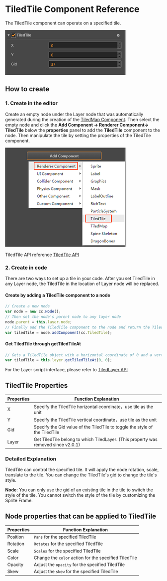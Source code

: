 # TiledTile Component Reference

The TiledTile component can operate on a specified tile.

![tiledtile-component](tiledtile/tiledtile-component.png)

## How to create

### 1. Create in the editor

Create an empty node under the Layer node that was automatically generated during the creation of the [TiledMap Component](tiledmap.md). Then select the empty node and click the **Add Component -> Renderer Component-> TiledTile** below the **properties** panel to add the **TiledTile** component to the node. Then manipulate the tile by setting the properties of the TiledTile component.

![](tiledtile/add_tiledtile.png)

TiledTile API reference [TiledTile API](../../../api/en/classes/TiledTile.html)

### 2. Create in code

There are two ways to set up a tile in your code. After you set TiledTile in any Layer node, the TiledTile in the location of Layer node will be replaced.

#### Create by adding a TiledTile component to a node

```js
// Create a new node
var node = new cc.Node();
// Then set the node's parent node to any layer node
node.parent = this.layer.node;  
// Finally add the TiledTile component to the node and return the TiledTile object. Then you can manipulate the TiledTile object
var tiledTile = node.addComponent(cc.TiledTile);  
```

#### Get TiledTile through getTiledTileAt

```js
// Gets a TiledTile object with a horizontal coordinate of 0 and a vertical coordinate of 0 on the layer. And then you can manipulate the TiledTile object
var tiledTile = this.layer.getTiledTileAt(0, 0);
```

For the Layer script interface, please refer to [TiledLayer API](../../../api/en/classes/TiledLayer.html)

## TiledTile Properties

| Properties |   Function Explanation
| ------| ----------- |
| X     | Specify the TiledTile horizontal coordinate，use tile as the unit
| Y     | Specify the TiledTile vertical coordinate，use tile as the unit
| Gid   | Specify the Gid value of the TiledTile to toggle the style of the TiledTile
| Layer | Get TiledTile belong to which TiledLayer. (This property was removed since v2.0.1)

### Detailed Explanation

TiledTile can control the specified tile. It will apply the node rotation, scale, translate to the tile. You can change the TiledTile's gid to change the tile's style.

**Node**: You can only use the gid of an existing tile in the tile to switch the style of the tile. You cannot switch the style of the tile by customizing the Sprite Frame.

## Node properties that can be applied to TiledTile

| Properties |   Function Explanation
| ------| ----------- |
| Position | `Pans` for the specified TiledTile
| Rotation | `Rotates` for the specified TiledTile
| Scale    | `Scales` for the specified TiledTile
| Color    | Change the `color` action for the specified TiledTile
| Opacity  | Adjust the `opacity` for the specified TiledTile
| Skew     | Adjust the `skew` for the specified TiledTile